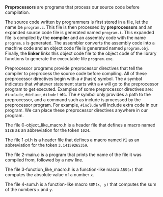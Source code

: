 **Preprocessors** are programs that process our source code before compilation.

The source code written by programmers is first stored in a file, let the name be `program.c`. This file is then processed by **preprocessors** and an expanded source code file is generated named `program.i`. This expanded file is compiled by the **compiler** and an assembly code with the name `program.s` is generated. The assembler converts the assembly code into a machine code and an object code file is generated named `program.obj`. Finally, the **linker** links this object code file to the object code of the library functions to generate the executable file `program.exe`.

Preprocessor programs provide preprocessor directives that tell the compiler to preprocess the source code before compiling. All of these preprocessor directives begin with a `#` (hash) symbol. The `#` symbol indicates that whatever statement starts with a `#` will go to the preprocessor program to get executed. Examples of some preprocessor directives are: `#include`, `#define`, `#ifndef` etc. The `#` symbol only provides a path to the preprocessor, and a command such as include is processed by the preprocessor program. For example, `#include` will include extra code in our program. We can place these preprocessor directives anywhere in our program.

The file 0-object_like_macro.h is a header file that defines a macro named `SIZE` as an abbreviation for the token `1024`.

The file 1-pi.h is a header file that defines a macro named `PI` as an abbreviation for the token `3.14159265359`.

The file 2-main.c is a program that prints the name of the file it was compiled from, followed by a new line.

The file 3-function_like_macro.h is a function-like macro `ABS(x)` that computes the absolute value of a number `x`.

The file 4-sum.h is a function-like macro `SUM(x, y)` that computes the sum of the numbers `x` and `y`.
